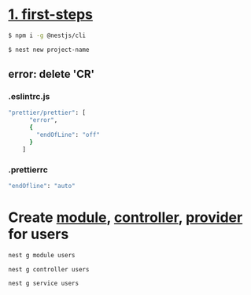 # [1. first-steps](https://docs.nestjs.com/first-steps)

```bash
$ npm i -g @nestjs/cli

$ nest new project-name
```

## error: delete 'CR'
### .eslintrc.js 

```bash
"prettier/prettier": [
      "error",
      {
        "endOfLine": "off"
      }
    ]
```
### .prettierrc

```bash
"endOfline": "auto"
```

# Create [module](https://docs.nestjs.com/modules), [controller](https://docs.nestjs.com/controllers), [provider](https://docs.nestjs.com/providers) for users
```bash
nest g module users

nest g controller users

nest g service users
```
